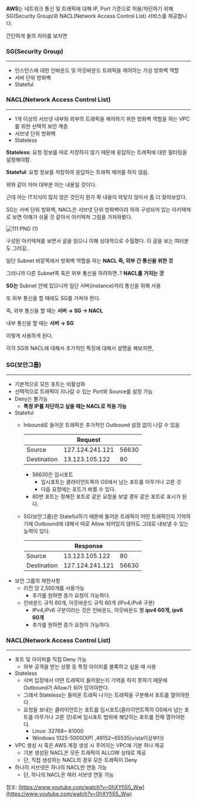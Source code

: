 **AWS**는 네트워크 통신 및 트래픽에 대해 IP, Port 기준으로 허용/차단하기 위해 SG(Security Group)와 NACL(Network Access Control List) 서비스를 제공합니다. 

간단하게 둘의 차이를 보자면

### SG(Security Group)

---

- 인스턴스에 대한 인바운드 및 아웃바운드 트래픽을 제어하는 가상 방화벽 역할
- 서버 단위 방화벽
- Stateful

### NACL(Network Access Control List)

---

- 1개 이상의 서브넷 내부와 외부의 트래픽을 제어하기 위한 방화벽 역할을 하는 VPC를 위한 선택적 보안 계층
- 서브넷 단위 방화벽
- Stateless

**Stateless**: 요청 정보를 따로 저장하지 않기 때문에 응답하는 트래픽에 대한 필터링을 설정해야함. 

**Stateful**: 요청 정보를 저장하여 응답하는 트래픽 제어를 하지 않음.

위와 같이 아마 대부분 아는 내용일 것이다. 

근데 아는 IT지식이 많지 않은 것인지 뭔가 확 내용이 와닿지 않아서 좀 더 찾아보았다.

SG는 서버 단위 방화벽, NACL은 서브넷 단위 방화벽이라 하여 구성되어 있는 아키텍쳐로 보면 이해가 쉬울 것 같아서 아키텍쳐 그림을 가져와봤다.

![111 PNG (1)](https://user-images.githubusercontent.com/107851776/191700590-d948ba26-8f60-4934-b253-03bcb0584f98.png)


구성된 아키텍쳐를 보면서 글을 읽으니 이해 상대적으로 수월했다. 이 글을 보는 여러분도 그러길.. 

일단 Subnet 바깥쪽에서 방화벽 역할을 하는 **NACL 즉, 외부 간 통신을 위한 것** 

그러니까 다른 Subnet쪽 혹은 외부 통신을 하려하면..? **NACL를 거치는 것** 

**SG는** Subnet 안에 있으니까 일단 서버(instance)끼리 통신을 위해 사용

또 외부 통신을 할 때에도 SG를 거쳐야 한다.

즉, 외부 통신을 할 때는 **서버 → SG → NACL** 

내부 통신을 할 때는 **서버 → SG** 

이렇게 사용하게 된다. 

각각 SG와 NACL에 대해서 추가적인 특징에 대해서 설명을 해보자면,

### SG(보안그룹)

---

- 기본적으로 모든 포트는 비활성화
- 선택적으로 트래픽이 지나갈 수 있는 Port와 Source를 설정 가능
- Deny는 불가능
    - **특정 IP를 차단하고 싶을 때는 NACL로 적용 가능**
- Stateful
    - Inbound로 들어온 트래픽은 추가적인 Outbound 설정 없이 나갈 수 있음
        
        
        |  | Request |  |
        | --- | --- | --- |
        | Source | 127.124.241.121 | 56630 |
        | Destination | 13.123.105.122 | 80 |
        - 56630은 임시포트
            - 임시포트는 클라이언트쪽의 OS에서 남는 포트를 아무거나 고른 것
            - 다음 요청에는 포트가 바뀔 수 있다.
        - 80번 포트는 정해진 포트로 같은 요청을 보낼 경우 같은 포트로 표시가 된다.
    - SG(보안그룹)은 Stateful하기 때문에 들어온 트래픽이 어떤 트래픽인지 기억하기에 Outbound에 대해서 따로 Allow 되어있지 않아도 그대로 내보낼 수 있는 능력이 있다.
        
        
        |  | Response |  |
        | --- | --- | --- |
        | Source | 13.123.105.122 | 80 |
        | Destination | 127.124.241.121 | 56630 |
- 보안 그룹의 제한사항
    - 리전 당 2,500개를 사용가능
        - 추가를 원하면 증가 요청이 가능하다.
    - 인바운드 규칙 60개, 아웃바운드 규칙 60개 (IPv4,iPv6 구분)
        - IPv4,iPv6 구분이라는 것은 인바운드, 아웃바운드 별 **ipv4 60개, ipv6 60개**
        - 추가를 원하면 증가 요청이 가능하다.

### NACL(Network Access Control List)

---

- 포트 및 아이피를 직접 Deny 가능
    - 외부 공격을 받는 상황 등 특정 아이피를 블록하고 싶을 때 사용
- Stateless
    - 서버 입장에서 어떤 트래픽이 들어왔는지 기억을 하지 못하기 때문에 Outbound가 Allow가 되어 있어야한다.
    - 그래서 Stateless는 들어온 트래픽 나가는 트래픽을 구분해서 포트를 열어야한다.
    - 요청을 보내는 클라이언트는 포트를 임시포트(클라이언트쪽의 OS에서 남는 포트를 아무거나 고른 것)로써 임시포트 범위에 해당하는 포트를 전체 열어야한다.
        - Linux: 32768~ 61000
        - Windows 1025-5000(XP) ,49152~65535(vista이상부터)
- VPC 생성 시 혹은 AWS 계정 생성 시 주어지는 VPC에 기본 하나 제공
    - 기본 생성된 NACL은 모든 트래픽이 ALLOW 상태로 제공
    - 단, 직접 생성하는 NACL의 경우 모든 트래픽이 Deny
- 하나의 서브넷은 하나의 NACL만 연동 가능
    - 단, 하나의 NACL은 여러 서브넷 연동 가능


참조: [https://www.youtube.com/watch?v=0hXYfi55_Ww](https://www.youtube.com/watch?v=0hXYfi55_Ww)
